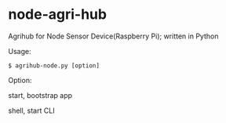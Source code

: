 # node-agri-hub
Agrihub for Node Sensor Device(Raspberry Pi); written in Python

Usage:

```
$ agrihub-node.py [option]
```
Option:

start, bootstrap app

shell, start CLI
